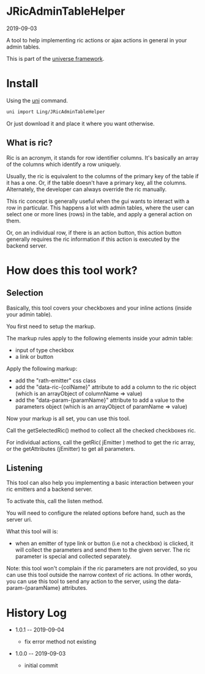 JRicAdminTableHelper
===========
2019-09-03



A tool to help implementing ric actions or ajax actions in general in your admin tables.


This is part of the [universe framework](https://github.com/karayabin/universe-snapshot).


Install
==========
Using the [uni](https://github.com/lingtalfi/universe-naive-importer) command.
```bash
uni import Ling/JRicAdminTableHelper
```

Or just download it and place it where you want otherwise.




What is ric?
---------------


Ric is an acronym, it stands for row identifier columns.
It's basically an array of the columns which identify a row uniquely.

Usually, the ric is equivalent to the columns of the primary key of the table if it has a one.
Or, if the table doesn't have a primary key, all the columns.
Alternately, the developer can always override the ric manually.

This ric concept is generally useful when the gui wants to interact with a row in particular.
This happens a lot with admin tables, where the user can select one or more lines (rows) in the table,
and apply a general action on them.

Or, on an individual row, if there is an action button, this action button generally requires the ric information
if this action is executed by the backend server.




How does this tool work?
================


Selection
---------------

Basically, this tool covers your checkboxes and your inline actions (inside your admin table).

You first need to setup the markup.

The markup rules apply to the following elements inside your admin table:

- input of type checkbox
- a link or button


Apply the following markup:

- add the "rath-emitter" css class 
- add the "data-ric-{colName}" attribute to add a column to the ric object (which is an arrayObject of columnName => value) 
- add the "data-param-{paramName}" attribute to add a value to the parameters object (which is an arrayObject of paramName => value) 


Now your markup is all set, you can use this tool.

Call the getSelectedRic() method to collect all the checked checkboxes ric.

For individual actions, call the getRic( jEmitter ) method to get the ric array, or the getAttributes (jEmitter) to get all parameters.


Listening
-------------

This tool can also help you implementing a basic interaction between your ric emitters and
a backend server.


To activate this, call the listen method.

You will need to configure the related options before hand, such as the server uri.


What this tool will is:

- when an emitter of type link or button (i.e not a checkbox) is clicked,
    it will collect the parameters and send them to the given server.
    The ric parameter is special and collected separately.
    
    
    
Note: this tool won't complain if the ric parameters are not provided, so you can use this tool outside the narrow context
of ric actions. In other words, you can use this tool to send any action to the server, using the data-param-{paramName} attributes.





History Log
=============

- 1.0.1 -- 2019-09-04

    - fix error method not existing
    
- 1.0.0 -- 2019-09-03

    - initial commit